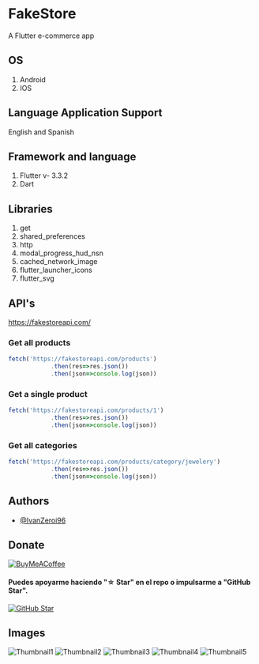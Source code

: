 # FakeStore

A Flutter e-commerce app

## OS
1. Android
2. IOS

## Language Application Support
English and Spanish

## Framework and language
1. Flutter v- 3.3.2
2. Dart

## Libraries
1. get
2. shared_preferences
3. http
4. modal_progress_hud_nsn
5. cached_network_image
6. flutter_launcher_icons
7. flutter_svg

## API's

https://fakestoreapi.com/

### Get all products
``` javascript
fetch('https://fakestoreapi.com/products')
            .then(res=>res.json())
            .then(json=>console.log(json))
```

### Get a single product
``` javascript
fetch('https://fakestoreapi.com/products/1')
            .then(res=>res.json())
            .then(json=>console.log(json))
```

### Get all categories
``` javascript
fetch('https://fakestoreapi.com/products/category/jewelery')
            .then(res=>res.json())
            .then(json=>console.log(json))
```

## Authors
- [@IvanZeroi96](https://github.com/IvanZeroi96)

## Donate
[![BuyMeACoffee](https://img.shields.io/badge/Buy_Me_A_Coffee-apoya_mi_trabajo-FFDD00?style=for-the-badge&logo=buy-me-a-coffee&logoColor=white&labelColor=101010)](https://www.paypal.com/paypalme/IvanZeroi)

#### Puedes apoyarme haciendo "☆ Star" en el repo o impulsarme a "GitHub Star".

[![GitHub Star](https://img.shields.io/badge/GitHub-Nominar_a_star-yellow?style=for-the-badge&logo=github&logoColor=white&labelColor=101010)](https://stars.github.com/nominate/)

## Images
![Thumbnail1](assets/thumbnail/thumbnail_1.jpg)
![Thumbnail2](assets/thumbnail/thumbnail_2.jpg)
![Thumbnail3](assets/thumbnail/thumbnail_3.jpg)
![Thumbnail4](assets/thumbnail/thumbnail_4.jpg)
![Thumbnail5](assets/thumbnail/thumbnail_5.jpg)

